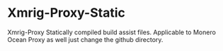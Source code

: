 # Xmrig-Proxy-Static
Xmrig-Proxy Statically compiled build assist files. Applicable to Monero Ocean Proxy as well just change the github directory.
